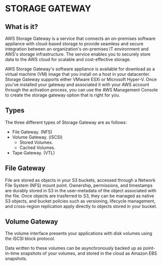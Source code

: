 # STORAGE GATEWAY
## What is it?

AWS Storage Gateway is a service that connects an on-premises software appliance with cloud-based storage to provide seamless and secure integration between an organization's on-premises IT environment and AWS's storage infrastructure. The service enables you to securely store data to the AWS cloud for scalable and cost-effective storage.

AWS Storage Gateway's software appliance is available for download as a virtual machine (VM) image that you install on a host in your datacenter. Storage Gateway supports either VMware ESXi or Microsoft Hyper-V. Once you've installed your gateway and associated it with your AWS account through the activation process, you can use the AWS Management Console to create the storage gateway option that is right for you.

## Types

The three different types of Storage Gateway are as follows:

- File Gateway. (NFS)
- Volume Gateway. (iSCSI)
	- Stored Volumes.
	- Cached Volumes.
- Tape Gateway. (VTL)

## File Gateway

File are stored as objects in your S3 buckets, accessed through a Network File System (NFS) mount point. Ownership, permissions, and timestamps are durably stored in S3 in the user-metadata of the object associated with the file. Once objects are trasferred to S3, they can be managed as native S3 objects, and bucket policies such as versioning, lifecycle management, and cross-region replication apply directly to objects stored in your bucket.

## Volume Gateway

The volume interface presents your applications with disk volumes using the iSCSI block protocol.

Data written to these volumes can be asynchronously backed up as point-in-time snapshots of your volumes, and stored in the cloud as Amazon EBS snapshots.